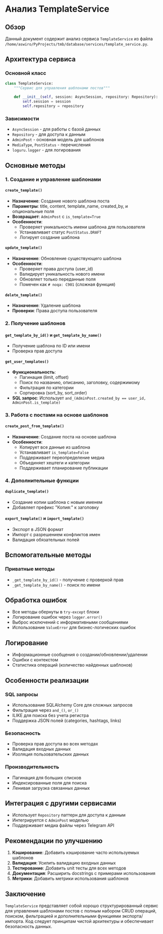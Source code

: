 # Анализ TemplateService

## Обзор

Данный документ содержит анализ сервиса `TemplateService` из файла `/home/aswiro/PyProjects/tmb/database/services/template_service.py`.

## Архитектура сервиса

### Основной класс

```python
class TemplateService:
    """Сервис для управления шаблонами постов"""
    
    def __init__(self, session: AsyncSession, repository: Repository):
        self.session = session
        self.repository = repository
```

### Зависимости

- `AsyncSession` - для работы с базой данных
- `Repository` - для доступа к данным
- `AdminPost` - основная модель для шаблонов
- `MediaType`, `PostStatus` - перечисления
- `loguru.logger` - для логирования

## Основные методы

### 1. Создание и управление шаблонами

#### `create_template()`
- **Назначение**: Создание нового шаблона поста
- **Параметры**: title, content, template_name, created_by, и опциональные поля
- **Возвращает**: `AdminPost` с `is_template=True`
- **Особенности**: 
  - Проверяет уникальность имени шаблона для пользователя
  - Устанавливает статус `PostStatus.DRAFT`
  - Логирует создание шаблона

#### `update_template()`
- **Назначение**: Обновление существующего шаблона
- **Особенности**:
  - Проверяет права доступа (user_id)
  - Валидирует уникальность нового имени
  - Обновляет только переданные поля
  - Помечен как `# noqa: C901` (сложная функция)

#### `delete_template()`
- **Назначение**: Удаление шаблона
- **Проверки**: Права доступа пользователя

### 2. Получение шаблонов

#### `get_template_by_id()` и `get_template_by_name()`
- Получение шаблона по ID или имени
- Проверка прав доступа

#### `get_user_templates()`
- **Функциональность**:
  - Пагинация (limit, offset)
  - Поиск по названию, описанию, заголовку, содержимому
  - Фильтрация по категории
  - Сортировка (sort_by, sort_order)
- **SQL запрос**: Использует `and_(AdminPost.created_by == user_id, AdminPost.is_template)`

### 3. Работа с постами на основе шаблонов

#### `create_post_from_template()`
- **Назначение**: Создание поста на основе шаблона
- **Особенности**:
  - Копирует все данные из шаблона
  - Устанавливает `is_template=False`
  - Поддерживает переопределение медиа
  - Объединяет хештеги и категории
  - Поддерживает планирование публикации

### 4. Дополнительные функции

#### `duplicate_template()`
- Создание копии шаблона с новым именем
- Добавляет префикс "Копия:" к заголовку

#### `export_template()` и `import_template()`
- Экспорт в JSON формат
- Импорт с разрешением конфликтов имен
- Валидация обязательных полей

## Вспомогательные методы

### Приватные методы
- `_get_template_by_id()` - получение с проверкой прав
- `_get_template_by_name()` - поиск по имени

## Обработка ошибок

- Все методы обернуты в `try-except` блоки
- Логирование ошибок через `logger.error()`
- Выброс исключений с информативными сообщениями
- Использование `ValueError` для бизнес-логических ошибок

## Логирование

- Информационные сообщения о создании/обновлении/удалении
- Ошибки с контекстом
- Статистика операций (количество найденных шаблонов)

## Особенности реализации

### SQL запросы
- Использование SQLAlchemy Core для сложных запросов
- Фильтрация через `and_()`, `or_()`
- ILIKE для поиска без учета регистра
- Поддержка JSON полей (categories, hashtags, links)

### Безопасность
- Проверка прав доступа во всех методах
- Валидация входных данных
- Изоляция пользовательских данных

### Производительность
- Пагинация для больших списков
- Индексированные поля для поиска
- Ленивая загрузка связанных данных

## Интеграция с другими сервисами

- Использует `Repository` паттерн для доступа к данным
- Интегрируется с `AdminPost` моделью
- Поддерживает медиа файлы через Telegram API

## Рекомендации по улучшению

1. **Кэширование**: Добавить кэширование часто используемых шаблонов
2. **Валидация**: Усилить валидацию входных данных
3. **Тестирование**: Добавить unit тесты для всех методов
4. **Документация**: Расширить docstrings с примерами использования
5. **Метрики**: Добавить метрики использования шаблонов

## Заключение

`TemplateService` представляет собой хорошо структурированный сервис для управления шаблонами постов с полным набором CRUD операций, поиском, фильтрацией и дополнительными функциями экспорта/импорта. Код следует принципам чистой архитектуры и обеспечивает безопасность данных.